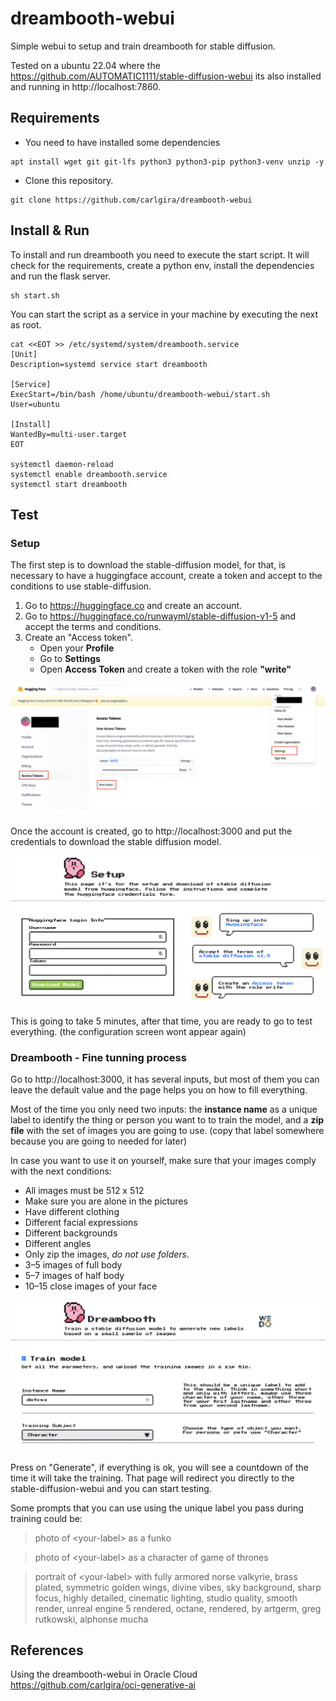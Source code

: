 # dreambooth-webui
Simple webui to setup and train dreambooth for stable diffusion.

Tested on a ubuntu 22.04 where the https://github.com/AUTOMATIC1111/stable-diffusion-webui its also installed and running in http://localhost:7860.

## Requirements
- You need to have installed some dependencies

```
apt install wget git git-lfs python3 python3-pip python3-venv unzip -y
```

- Clone this repository.
```
git clone https://github.com/carlgira/dreambooth-webui
```

## Install & Run
To install and run dreambooth you need to execute the start script. It will check for the requirements, create a python env, install the dependencies and run the flask server.
```
sh start.sh
```

You can start the script as a service in your machine by executing the next as root.
```
cat <<EOT >> /etc/systemd/system/dreambooth.service
[Unit]
Description=systemd service start dreambooth

[Service]
ExecStart=/bin/bash /home/ubuntu/dreambooth-webui/start.sh
User=ubuntu

[Install]
WantedBy=multi-user.target
EOT

systemctl daemon-reload
systemctl enable dreambooth.service
systemctl start dreambooth
```

## Test

### Setup
The first step is to download the stable-diffusion model, for that, is necessary to have a huggingface account, create a token and accept to the conditions to use stable-diffusion.

1. Go to https://huggingface.co and create an account.
2. Go to https://huggingface.co/runwayml/stable-diffusion-v1-5 and accept the terms and conditions.
3. Create an "Access token".
    - Open your **Profile**
    - Go to **Settings**
    - Open **Access Token** and create a token with the role **"write"**

<img src="images/huggingface-token.png" />

Once the account is created, go to http://localhost:3000 and put the credentials to download the stable diffusion model.

<img src="images/setup-sd-model.png" />

This is going to take 5 minutes, after that time, you are ready to go to test everything. (the configuration screen wont appear again)


### Dreambooth - Fine tunning process
Go to http://localhost:3000, it has several inputs, but most of them you can leave the default value and the page helps you on how to fill everything. 

Most of the time you only need two inputs: the **instance name** as a unique label to identify the thing or person you want to to train the model, and a **zip file** with the set of images you are going to use. (copy that label somewhere because you are going to needed for later)

In case you want to use it on yourself, make sure that your images comply with the next conditions:
- All images must be 512 x 512
- Make sure you are alone in the pictures
- Have different clothing
- Different facial expressions
- Different backgrounds
- Different angles
- Only zip the images, *do not use folders*.
- 3–5 images of full body
- 5–7 images of half body
- 10–15 close images of your face

<img src="images/dreambooth-webui.png" />

Press on "Generate", if everything is ok, you will see a countdown of the time it will take the training. That page will redirect you directly to the stable-diffusion-webui and you can start testing.

Some prompts that you can use using the unique label you pass during training could be:

> photo of &lt;your-label&gt; as a funko

> photo of &lt;your-label&gt; as a character of game of thrones

> portrait of &lt;your-label&gt; with fully armored norse valkyrie, brass plated, symmetric golden wings, divine vibes,  sky background, sharp focus, highly detailed, cinematic lighting, studio quality, smooth render, unreal engine 5 rendered, octane, rendered, by artgerm, greg rutkowski, alphonse mucha

## References
Using the dreambooth-webui in Oracle Cloud https://github.com/carlgira/oci-generative-ai
